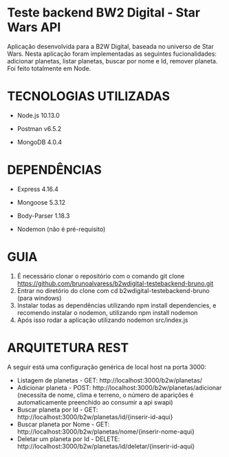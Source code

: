 # Teste backend BW2 Digital - Star Wars API

Aplicação desenvolvida para a B2W Digital, baseada no universo de Star Wars.
Nesta aplicação foram implementadas as seguintes fucionalidades: adicionar planetas, listar planetas, buscar por nome e Id, remover planeta.
Foi feito totalmente em Node.

# TECNOLOGIAS UTILIZADAS

- Node.js 10.13.0

- Postman v6.5.2

- MongoDB 4.0.4

# DEPENDÊNCIAS

- Express 4.16.4

- Mongoose 5.3.12

- Body-Parser 1.18.3

- Nodemon (não é pré-requisito)


# GUIA 

1. É necessário clonar o repositório com o comando git clone https://github.com/brunoalvaress/b2wdigital-testebackend-bruno.git
2. Entrar no diretório do clone com cd b2wdigital-testebackend-bruno (para windows)
3. Instalar todas as dependências utilizando npm install dependencies, e recomendo instalar o nodemon, utilizando npm install nodemon
4. Após isso rodar a aplicação utilizando nodemon src/index.js

# ARQUITETURA REST 

A seguir está uma configuração genérica de local host na porta 3000:

- Listagem de planetas - GET: http://localhost:3000/b2w/planetas/
- Adicionar planeta - POST: http://localhost:3000/b2w/planetas/adicionar (necessita de nome, clima e terreno, o número de aparições é automaticamente preenchido ao consumir a api swapi)
- Buscar planeta por Id - GET: http://localhost:3000/b2w/planetas/id/{inserir-id-aqui}
- Buscar planeta por Nome - GET: http://localhost:3000/b2w/planetas/nome/{inserir-nome-aqui}
- Deletar um planeta por Id - DELETE: http://localhost:3000/b2w/planetas/id/deletar/{inserir-id-aqui}
